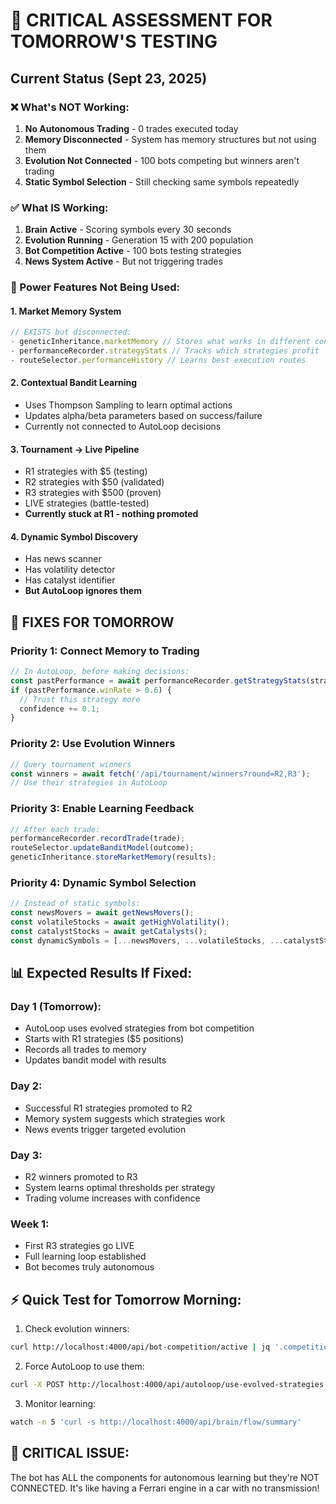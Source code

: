 # 🚨 CRITICAL ASSESSMENT FOR TOMORROW'S TESTING

## Current Status (Sept 23, 2025)

### ❌ What's NOT Working:
1. **No Autonomous Trading** - 0 trades executed today
2. **Memory Disconnected** - System has memory structures but not using them
3. **Evolution Not Connected** - 100 bots competing but winners aren't trading
4. **Static Symbol Selection** - Still checking same symbols repeatedly

### ✅ What IS Working:
1. **Brain Active** - Scoring symbols every 30 seconds
2. **Evolution Running** - Generation 15 with 200 population
3. **Bot Competition Active** - 100 bots testing strategies
4. **News System Active** - But not triggering trades

### 🔧 Power Features Not Being Used:

#### 1. **Market Memory System**
```javascript
// EXISTS but disconnected:
- geneticInheritance.marketMemory // Stores what works in different conditions
- performanceRecorder.strategyStats // Tracks which strategies profit
- routeSelector.performanceHistory // Learns best execution routes
```

#### 2. **Contextual Bandit Learning**
- Uses Thompson Sampling to learn optimal actions
- Updates alpha/beta parameters based on success/failure
- Currently not connected to AutoLoop decisions

#### 3. **Tournament → Live Pipeline**
- R1 strategies with $5 (testing)
- R2 strategies with $50 (validated)
- R3 strategies with $500 (proven)
- LIVE strategies (battle-tested)
- **Currently stuck at R1 - nothing promoted**

#### 4. **Dynamic Symbol Discovery**
- Has news scanner
- Has volatility detector
- Has catalyst identifier
- **But AutoLoop ignores them**

## 🎯 FIXES FOR TOMORROW

### Priority 1: Connect Memory to Trading
```javascript
// In AutoLoop, before making decisions:
const pastPerformance = await performanceRecorder.getStrategyStats(strategyId);
if (pastPerformance.winRate > 0.6) {
  // Trust this strategy more
  confidence += 0.1;
}
```

### Priority 2: Use Evolution Winners
```javascript
// Query tournament winners
const winners = await fetch('/api/tournament/winners?round=R2,R3');
// Use their strategies in AutoLoop
```

### Priority 3: Enable Learning Feedback
```javascript
// After each trade:
performanceRecorder.recordTrade(trade);
routeSelector.updateBanditModel(outcome);
geneticInheritance.storeMarketMemory(results);
```

### Priority 4: Dynamic Symbol Selection
```javascript
// Instead of static symbols:
const newsMovers = await getNewsMovers();
const volatileStocks = await getHighVolatility();
const catalystStocks = await getCatalysts();
const dynamicSymbols = [...newsMovers, ...volatileStocks, ...catalystStocks];
```

## 📊 Expected Results If Fixed:

### Day 1 (Tomorrow):
- AutoLoop uses evolved strategies from bot competition
- Starts with R1 strategies ($5 positions)
- Records all trades to memory
- Updates bandit model with results

### Day 2:
- Successful R1 strategies promoted to R2
- Memory system suggests which strategies work
- News events trigger targeted evolution

### Day 3:
- R2 winners promoted to R3
- System learns optimal thresholds per strategy
- Trading volume increases with confidence

### Week 1:
- First R3 strategies go LIVE
- Full learning loop established
- Bot becomes truly autonomous

## ⚡ Quick Test for Tomorrow Morning:

1. Check evolution winners:
```bash
curl http://localhost:4000/api/bot-competition/active | jq '.competitions[0].leaderboard[0:3]'
```

2. Force AutoLoop to use them:
```bash
curl -X POST http://localhost:4000/api/autoloop/use-evolved-strategies
```

3. Monitor learning:
```bash
watch -n 5 'curl -s http://localhost:4000/api/brain/flow/summary'
```

## 🚨 CRITICAL ISSUE:
The bot has ALL the components for autonomous learning but they're NOT CONNECTED. It's like having a Ferrari engine in a car with no transmission!
